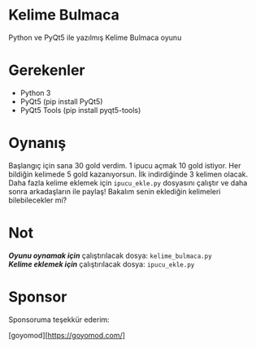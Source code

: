 # Kelime Bulmaca
Python ve PyQt5 ile yazılmış Kelime Bulmaca oyunu

# Gerekenler
- Python 3
- PyQt5 (pip install PyQt5)
- PyQt5 Tools (pip install pyqt5-tools)

# Oynanış
Başlangıç için sana 30 gold verdim. 1 ipucu açmak 10 gold istiyor. Her bildiğin kelimede 5 gold kazanıyorsun. İlk indirdiğinde 3 kelimen olacak. Daha fazla kelime eklemek için `ipucu_ekle.py` dosyasını çalıştır ve daha sonra arkadaşların ile paylaş! Bakalım senin eklediğin kelimeleri bilebilecekler mi?

# Not
***Oyunu oynamak için*** çalıştırılacak dosya: `kelime_bulmaca.py`
<br/>
***Kelime eklemek için*** çalıştırılacak dosya:  `ipucu_ekle.py`
# Sponsor
Sponsoruma teşekkür ederim:

[goyomod][https://goyomod.com/]
